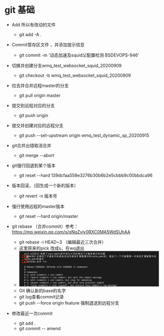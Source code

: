 # git 基础

- Add 所以有改动的文件
  - git add -A .   



- Commit暂存区文件 ，并添加提示信息
  - git commit -m '动态加速及squid父配置检测 BSDEVOPS-946'  



- 切换并创建分支wmq_test_websocket_squid_20200909
  - git checkout -b wmq_test_websocket_squid_20200909



- 拉去并合并远程master的分支
  - git pull origin master  



- 提交到远程对应的分支
  - git push origin



- 提交并创建对应的远程分支
  - git push --set-upstream origin wmq_test_dynamic_sp_20200915



- git合并出错取消合并
  - git merge --abort



- git强行回退到某个版本
  - git reset --hard 139dcfaa558e3276b30b6b2e5cbbb9c00bbdca96 



- 版本回滚，（回生成一个新的版本）
  - git revert -n 版本号



- 强行使用远程的master版本
  - git reset --hard origin/master



- git rebase （合并commit）参考：https://mp.weixin.qq.com/s/qNqZvjy0RXC0MA5WdSUhAA

  - git rebase -i HEAD~3  （编辑最近三次合并）
  - 这里原来的pick 改成s，在wq退出
  - ![image-20210315123840353](../assets/git.assets/image-20210315123840353.png)
  - Git 确认新的base的名字
  - git log查看commit记录
  - git push --force origin feature 强制退送到远程分支

  

- 修改最近一次commit

  - git add .
  - git commit -- amend

  